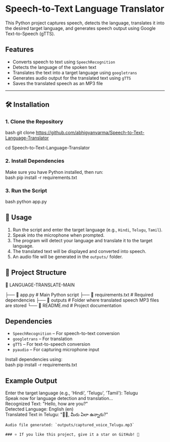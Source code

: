 #  Speech-to-Text Language Translator  

This Python project captures speech, detects the language, translates it into the desired target language, and generates speech output using Google Text-to-Speech (gTTS).

##  Features  
-  Converts speech to text using `SpeechRecognition`  
-  Detects the language of the spoken text  
-  Translates the text into a target language using `googletrans`  
-  Generates audio output for the translated text using `gTTS`  
-  Saves the translated speech as an MP3 file  

---

## 🛠️ Installation  

### **1. Clone the Repository**  
bash
git clone https://github.com/abhigyanvarma/Speech-to-Text-Language-Translator

cd Speech-to-Text-Language-Translator



### **2. Install Dependencies**  
Make sure you have Python installed, then run:  
bash
pip install -r requirements.txt


### **3. Run the Script**  
bash
python app.py




## 📌 Usage  
1. Run the script and enter the target language (e.g., `Hindi`, `Telugu`, `Tamil`).  
2. Speak into the microphone when prompted.  
3. The program will detect your language and translate it to the target language.  
4. The translated text will be displayed and converted into speech.  
5. An audio file will be generated in the `outputs/` folder.  



## 📂 Project Structure  

📂 LANGUAGE-TRANSLATE-MAIN

├── 📄 app.py              # Main Python script
├── 📄 requirements.txt    # Required dependencies
├── 📂 outputs             # Folder where translated speech MP3 files are stored
└── 📄 README.md           # Project documentation




## Dependencies  
- `SpeechRecognition` – For speech-to-text conversion  
- `googletrans` – For translation  
- `gTTS` – For text-to-speech conversion  
- `pyaudio` – For capturing microphone input  

Install dependencies using:  
bash
pip install -r requirements.txt




## Example Output  

Enter the target language (e.g., 'Hindi', 'Telugu', 'Tamil'): Telugu  
Speak now for language detection and translation...  
Recognized Text: "Hello, how are you?"  
Detected Language: English (en)  
Translated Text in Telugu: "🙋‍♂️, మీరు ఏలా ఉన్నారు?"  
```
Audio file generated: `outputs/captured_voice_Telugu.mp3`

### ⭐ If you like this project, give it a star on GitHub! 🌟  

